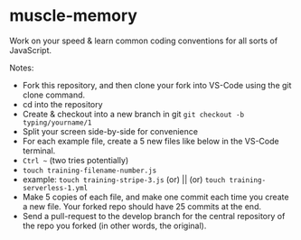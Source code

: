 # muscle-memory
Work on your speed &amp; learn common coding conventions for all sorts of JavaScript.

Notes:

- Fork this repository, and then clone your fork into VS-Code using the git clone command.
- cd into the repository
- Create & checkout into a new branch in git `git checkout -b typing/yourname/1`
- Split your screen side-by-side for convenience
- For each example file, create a 5 new files like below in the VS-Code terminal.
- `Ctrl ~` (two tries potentially)
- `touch training-filename-number.js` 
- example: `touch training-stripe-3.js` (or) || (or) `touch training-serverless-1.yml`
- Make 5 copies of each file, and make one commit each time you create a new file. Your forked repo should have 25 commits at the end.
- Send a pull-request to the develop branch for the central repository of the repo you forked (in other words, the original).

